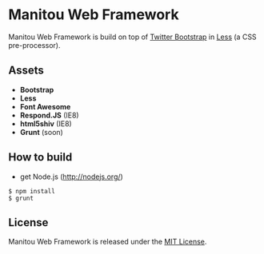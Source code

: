 Manitou Web Framework
=====================

Manitou Web Framework is build on top of [Twitter Bootstrap](http://getbootstrap.com) in [Less](http://lesscss.org/) (a CSS pre-processor).

## Assets

- **Bootstrap**
- **Less**
- **Font Awesome**
- **Respond.JS** (IE8)
- **html5shiv** (IE8)
- **Grunt** (soon)

## How to build
- get Node.js (http://nodejs.org/)

```
$ npm install
$ grunt
```


## License

Manitou Web Framework is released under the [MIT License](COPYING).